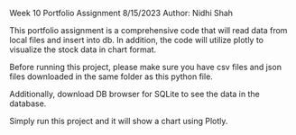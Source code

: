 Week 10 Portfolio Assignment
8/15/2023
Author: Nidhi Shah

This portfolio assignment is a comprehensive code that will read data from local files and insert into db. In addition,
the code will utilize plotly to visualize the stock data in chart format. 

Before running this project, please make sure you have csv files and json files downloaded in the same folder as this python file. 

Additionally, download DB browser for SQLite to see the data in the database.

Simply run this project and it will show a chart using Plotly. 

